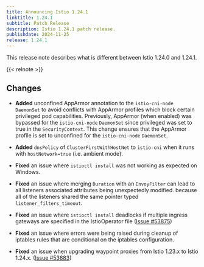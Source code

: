 ```yaml
---
title: Announcing Istio 1.24.1
linktitle: 1.24.1
subtitle: Patch Release
description: Istio 1.24.1 patch release.
publishdate: 2024-11-25
release: 1.24.1
---
```


This release note describes what is different between Istio 1.24.0 and 1.24.1.

{{< relnote >}}

## Changes

- **Added** unconfined AppArmor annotation to the `istio-cni-node` `DaemonSet` to avoid conflicts with
  AppArmor profiles which block certain privileged pod capabilities. Previously, AppArmor
  (when enabled) was bypassed for the `istio-cni-node` `DaemonSet` since privileged was set to true
  in the `SecurityContext`. This change ensures that the AppArmor profile is set to unconfined
  for the `istio-cni-node` `DaemonSet`.

- **Added** `dnsPolicy` of `ClusterFirstWithHostNet` to `istio-cni` when it runs with `hostNetwork=true` (i.e. ambient mode).

- **Fixed** an issue where `istioctl install` was not working as expected on Windows.

- **Fixed** an issue where merging `Duration` with an `EnvoyFilter` can lead to all listeners associated attributes being unexpectedly modified.
  because all of the listeners shared the same pointer typed `listener_filters_timeout`.

- **Fixed** an issue where `istioctl install` deadlocks if multiple ingress gateways are specified in the IstioOperator file
  ([Issue #53875](https://github.com/istio/istio/issues/53875))

- **Fixed** an issue where errors were being raised during cleanup of iptables rules that are conditional on the iptables configuration.

- **Fixed** an issue when upgrading waypoint proxies from Istio 1.23.x to Istio 1.24.x.
  ([Issue #53883](https://github.com/istio/istio/issues/53883))
